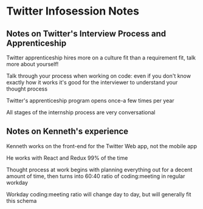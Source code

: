 # Twitter Infosession Notes

## Notes on Twitter's Interview Process and Apprenticeship

Twitter apprenticeship hires more on a culture fit than a requirement fit, talk more about yourself!

Talk through your process when working on code: even if you don't know exactly how it works it's good for the interviewer to understand your thought process

Twitter's apprenticeship program opens once-a few times per year

All stages of the internship process are very conversational

## Notes on Kenneth's experience

Kenneth works on the front-end for the Twitter Web app, not the mobile app

He works with React and Redux 99% of the time

Thought process at work begins with planning everything out for a decent amount of time, then turns into 60:40 ratio of coding:meeting in regular workday

Workday coding:meeting ratio will change day to day, but will generally fit this schema
